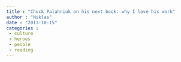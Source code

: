 ```yaml
---
title : "Chuck Palahniuk on his next book: why I love his work"
author : "Niklas"
date : "2013-10-15"
categories : 
 - culture
 - heroes
 - people
 - reading
---
```



